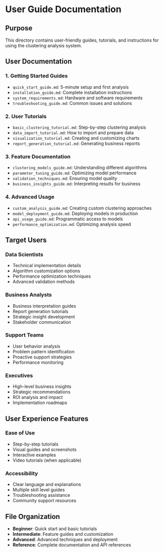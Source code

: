 # User Guide Documentation

## Purpose
This directory contains user-friendly guides, tutorials, and instructions for using the clustering analysis system.

## User Documentation

### 1. **Getting Started Guides**
- `quick_start_guide.md`: 5-minute setup and first analysis
- `installation_guide.md`: Complete installation instructions
- `system_requirements.md`: Hardware and software requirements
- `troubleshooting_guide.md`: Common issues and solutions

### 2. **User Tutorials**
- `basic_clustering_tutorial.md`: Step-by-step clustering analysis
- `data_import_tutorial.md`: How to import and prepare data
- `visualization_tutorial.md`: Creating and customizing charts
- `report_generation_tutorial.md`: Generating business reports

### 3. **Feature Documentation**
- `clustering_models_guide.md`: Understanding different algorithms
- `parameter_tuning_guide.md`: Optimizing model performance
- `validation_techniques.md`: Ensuring model quality
- `business_insights_guide.md`: Interpreting results for business

### 4. **Advanced Usage**
- `custom_analysis_guide.md`: Creating custom clustering approaches
- `model_deployment_guide.md`: Deploying models in production
- `api_usage_guide.md`: Programmatic access to models
- `performance_optimization.md`: Optimizing analysis speed

## Target Users

### **Data Scientists**
- Technical implementation details
- Algorithm customization options
- Performance optimization techniques
- Advanced validation methods

### **Business Analysts**
- Business interpretation guides
- Report generation tutorials
- Strategic insight development
- Stakeholder communication

### **Support Teams**
- User behavior analysis
- Problem pattern identification
- Proactive support strategies
- Performance monitoring

### **Executives**
- High-level business insights
- Strategic recommendations
- ROI analysis and impact
- Implementation roadmaps

## User Experience Features

### **Ease of Use**
- Step-by-step tutorials
- Visual guides and screenshots
- Interactive examples
- Video tutorials (when applicable)

### **Accessibility**
- Clear language and explanations
- Multiple skill level guides
- Troubleshooting assistance
- Community support resources

## File Organization
- **Beginner**: Quick start and basic tutorials
- **Intermediate**: Feature guides and customization
- **Advanced**: Advanced techniques and deployment
- **Reference**: Complete documentation and API references

